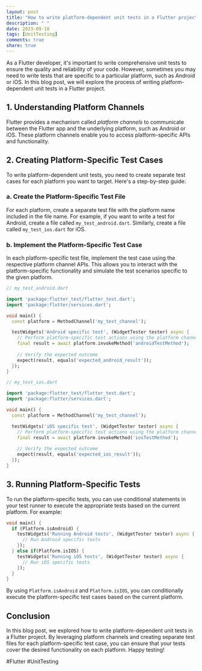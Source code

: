```yaml
---
layout: post
title: "How to write platform-dependent unit tests in a Flutter project."
description: " "
date: 2023-09-18
tags: [UnitTesting]
comments: true
share: true
---
```


As a Flutter developer, it's important to write comprehensive unit tests to ensure the quality and reliability of your code. However, sometimes you may need to write tests that are specific to a particular platform, such as Android or iOS. In this blog post, we will explore the process of writing platform-dependent unit tests in a Flutter project.

## 1. Understanding Platform Channels

Flutter provides a mechanism called *platform channels* to communicate between the Flutter app and the underlying platform, such as Android or iOS. These platform channels enable you to access platform-specific APIs and functionality.

## 2. Creating Platform-Specific Test Cases

To write platform-dependent unit tests, you need to create separate test cases for each platform you want to target. Here's a step-by-step guide:

### a. Create the Platform-Specific Test File

For each platform, create a separate test file with the platform name included in the file name. For example, if you want to write a test for Android, create a file called `my_test_android.dart`. Similarly, create a file called `my_test_ios.dart` for iOS.

### b. Implement the Platform-Specific Test Case

In each platform-specific test file, implement the test case using the respective platform channel APIs. This allows you to interact with the platform-specific functionality and simulate the test scenarios specific to the given platform.

```dart
// my_test_android.dart

import 'package:flutter_test/flutter_test.dart';
import 'package:flutter/services.dart';

void main() {
  const platform = MethodChannel('my_test_channel');

  testWidgets('Android specific test', (WidgetTester tester) async {
    // Perform platform-specific test actions using the platform channel APIs
    final result = await platform.invokeMethod('androidTestMethod');
    
    // Verify the expected outcome
    expect(result, equals('expected_android_result'));
  });
}
```

```dart
// my_test_ios.dart

import 'package:flutter_test/flutter_test.dart';
import 'package:flutter/services.dart';

void main() {
  const platform = MethodChannel('my_test_channel');

  testWidgets('iOS specific test', (WidgetTester tester) async {
    // Perform platform-specific test actions using the platform channel APIs
    final result = await platform.invokeMethod('iosTestMethod');
    
    // Verify the expected outcome
    expect(result, equals('expected_ios_result'));
  });
}
```

## 3. Running Platform-Specific Tests

To run the platform-specific tests, you can use conditional statements in your test runner to execute the appropriate tests based on the current platform. For example:

```dart
void main() {
  if (Platform.isAndroid) {
    testWidgets('Running Android tests', (WidgetTester tester) async {
      // Run Android specific tests
    });
  } else if(Platform.isIOS) {
    testWidgets('Running iOS tests', (WidgetTester tester) async {
      // Run iOS specific tests
    });
  }
}
```

By using `Platform.isAndroid` and `Platform.isIOS`, you can conditionally execute the platform-specific test cases based on the current platform.

## Conclusion

In this blog post, we explored how to write platform-dependent unit tests in a Flutter project. By leveraging platform channels and creating separate test files for each platform-specific test case, you can ensure that your tests cover the desired functionality on each platform. Happy testing!

#Flutter #UnitTesting
